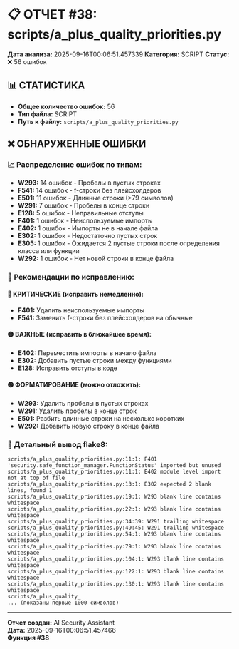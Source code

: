 # 📋 ОТЧЕТ #38: scripts/a_plus_quality_priorities.py

**Дата анализа:** 2025-09-16T00:06:51.457339
**Категория:** SCRIPT
**Статус:** ❌ 56 ошибок

## 📊 СТАТИСТИКА

- **Общее количество ошибок:** 56
- **Тип файла:** SCRIPT
- **Путь к файлу:** `scripts/a_plus_quality_priorities.py`

## ❌ ОБНАРУЖЕННЫЕ ОШИБКИ

### 📈 Распределение ошибок по типам:

- **W293:** 14 ошибок - Пробелы в пустых строках
- **F541:** 14 ошибок - f-строки без плейсхолдеров
- **E501:** 11 ошибок - Длинные строки (>79 символов)
- **W291:** 7 ошибок - Пробелы в конце строки
- **E128:** 5 ошибок - Неправильные отступы
- **F401:** 1 ошибок - Неиспользуемые импорты
- **E402:** 1 ошибок - Импорты не в начале файла
- **E302:** 1 ошибок - Недостаточно пустых строк
- **E305:** 1 ошибок - Ожидается 2 пустые строки после определения класса или функции
- **W292:** 1 ошибок - Нет новой строки в конце файла

### 🎯 Рекомендации по исправлению:

#### 🔴 КРИТИЧЕСКИЕ (исправить немедленно):
- **F401:** Удалить неиспользуемые импорты
- **F541:** Заменить f-строки без плейсхолдеров на обычные

#### 🟡 ВАЖНЫЕ (исправить в ближайшее время):
- **E402:** Переместить импорты в начало файла
- **E302:** Добавить пустые строки между функциями
- **E128:** Исправить отступы в коде

#### 🟢 ФОРМАТИРОВАНИЕ (можно отложить):
- **W293:** Удалить пробелы в пустых строках
- **W291:** Удалить пробелы в конце строк
- **E501:** Разбить длинные строки на несколько коротких
- **W292:** Добавить новую строку в конце файла

### 📝 Детальный вывод flake8:

```
scripts/a_plus_quality_priorities.py:11:1: F401 'security.safe_function_manager.FunctionStatus' imported but unused
scripts/a_plus_quality_priorities.py:11:1: E402 module level import not at top of file
scripts/a_plus_quality_priorities.py:13:1: E302 expected 2 blank lines, found 1
scripts/a_plus_quality_priorities.py:19:1: W293 blank line contains whitespace
scripts/a_plus_quality_priorities.py:22:1: W293 blank line contains whitespace
scripts/a_plus_quality_priorities.py:34:39: W291 trailing whitespace
scripts/a_plus_quality_priorities.py:49:45: W291 trailing whitespace
scripts/a_plus_quality_priorities.py:54:1: W293 blank line contains whitespace
scripts/a_plus_quality_priorities.py:79:1: W293 blank line contains whitespace
scripts/a_plus_quality_priorities.py:104:1: W293 blank line contains whitespace
scripts/a_plus_quality_priorities.py:122:1: W293 blank line contains whitespace
scripts/a_plus_quality_priorities.py:130:1: W293 blank line contains whitespace
scripts/a_plus_quality_
... (показаны первые 1000 символов)
```

---
**Отчет создан:** AI Security Assistant  
**Дата:** 2025-09-16T00:06:51.457466  
**Функция #38**
